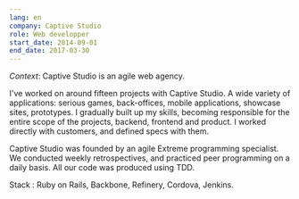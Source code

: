 ```yaml
---
lang: en
company: Captive Studio
role: Web developper
start_date: 2014-09-01
end_date: 2017-03-30
---
```


*Context*: Captive Studio is an agile web agency.

I've worked on around fifteen projects with Captive Studio. A wide variety of applications: serious games, back-offices, mobile applications, showcase sites, prototypes. I gradually built up my skills, becoming responsible for the entire scope of the projects, backend, frontend and product. I worked directly with customers, and defined specs with them.

Captive Studio was founded by an agile Extreme programming specialist. We conducted weekly retrospectives, and practiced peer programming on a daily basis. All our code was produced using TDD.

Stack : Ruby on Rails, Backbone, Refinery, Cordova, Jenkins.
